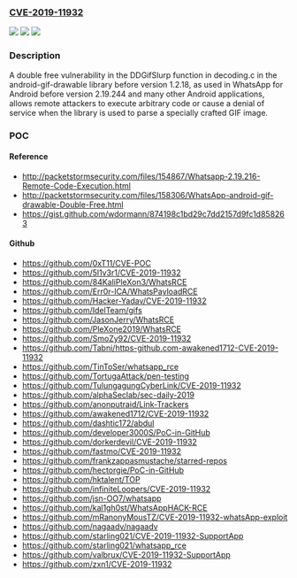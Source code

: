 ### [CVE-2019-11932](https://cve.mitre.org/cgi-bin/cvename.cgi?name=CVE-2019-11932)
![](https://img.shields.io/static/v1?label=Product&message=android-gif-drawable&color=blue)
![](https://img.shields.io/static/v1?label=Version&message=%3C%201.2.18%20&color=brighgreen)
![](https://img.shields.io/static/v1?label=Vulnerability&message=Double%20free%20(CWE-415)&color=brighgreen)

### Description

A double free vulnerability in the DDGifSlurp function in decoding.c in the android-gif-drawable library before version 1.2.18, as used in WhatsApp for Android before version 2.19.244 and many other Android applications, allows remote attackers to execute arbitrary code or cause a denial of service when the library is used to parse a specially crafted GIF image.

### POC

#### Reference
- http://packetstormsecurity.com/files/154867/Whatsapp-2.19.216-Remote-Code-Execution.html
- http://packetstormsecurity.com/files/158306/WhatsApp-android-gif-drawable-Double-Free.html
- https://gist.github.com/wdormann/874198c1bd29c7dd2157d9fc1d858263

#### Github
- https://github.com/0xT11/CVE-POC
- https://github.com/5l1v3r1/CVE-2019-11932
- https://github.com/84KaliPleXon3/WhatsRCE
- https://github.com/Err0r-ICA/WhatsPayloadRCE
- https://github.com/Hacker-Yadav/CVE-2019-11932
- https://github.com/IdelTeam/gifs
- https://github.com/JasonJerry/WhatsRCE
- https://github.com/PleXone2019/WhatsRCE
- https://github.com/SmoZy92/CVE-2019-11932
- https://github.com/Tabni/https-github.com-awakened1712-CVE-2019-11932
- https://github.com/TinToSer/whatsapp_rce
- https://github.com/TortugaAttack/pen-testing
- https://github.com/TulungagungCyberLink/CVE-2019-11932
- https://github.com/alphaSeclab/sec-daily-2019
- https://github.com/anonputraid/Link-Trackers
- https://github.com/awakened1712/CVE-2019-11932
- https://github.com/dashtic172/abdul
- https://github.com/developer3000S/PoC-in-GitHub
- https://github.com/dorkerdevil/CVE-2019-11932
- https://github.com/fastmo/CVE-2019-11932
- https://github.com/frankzappasmustache/starred-repos
- https://github.com/hectorgie/PoC-in-GitHub
- https://github.com/hktalent/TOP
- https://github.com/infiniteLoopers/CVE-2019-11932
- https://github.com/jsn-OO7/whatsapp
- https://github.com/kal1gh0st/WhatsAppHACK-RCE
- https://github.com/mRanonyMousTZ/CVE-2019-11932-whatsApp-exploit
- https://github.com/nagaadv/nagaadv
- https://github.com/starling021/CVE-2019-11932-SupportApp
- https://github.com/starling021/whatsapp_rce
- https://github.com/valbrux/CVE-2019-11932-SupportApp
- https://github.com/zxn1/CVE-2019-11932

